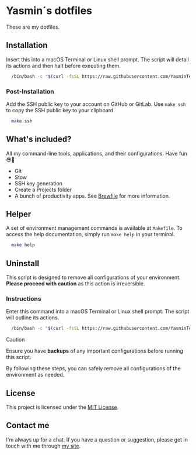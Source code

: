 # Yasmin´s dotfiles

These are my dotfiles.

## Installation

Insert this into a macOS Terminal or Linux shell prompt. The script will detail its actions and then halt before executing them.

```bash
  /bin/bash -c "$(curl -fsSL https://raw.githubusercontent.com/YasminTeles/dotfiles/main/install.sh)"
```

### Post-Installation

Add the SSH public key to your account on GitHub or GitLab. Use `make ssh` to copy the SSH public key to your clipboard.

```bash
  make ssh
```

## What's included?

All my command-line tools, applications, and their configurations. Have fun 😎💅

- Git
- Stow
- SSH key generation
- Create a Projects folder
- A bunch of productivity apps. See [Brewfile](/brew/Brewfile) for more information.

## Helper

A set of environment management commands is available at `Makefile`. To access the help documentation, simply run `make help` in your terminal.

```bash
  make help
```

## Uninstall

This script is designed to remove all configurations of your environment. **Please proceed with caution** as this action is irreversible.

### Instructions

Enter this command into a macOS Terminal or Linux shell prompt. The script will outline its actions.

```bash
  /bin/bash -c "$(curl -fsSL https://raw.githubusercontent.com/YasminTeles/dotfiles/main/uninstall.sh)"
```

> [!CAUTION]
> Ensure you have **backups** of any important configurations before running this script.

By following these steps, you can safely remove all configurations of the environment as needed.

## License

This project is licensed under the [MIT License](LICENSE).

## Contact me

I'm always up for a chat. If you have a question or suggestion, please get in touch with me through [my site](https://yasminteles.com).
